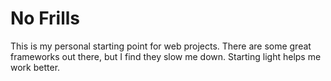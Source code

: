 No Frills
=========

This is my personal starting point for web projects. There are some great frameworks out there, but I find they slow me down. Starting light helps me work better.
